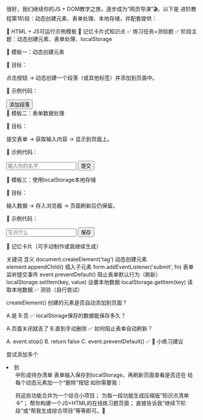 很好，我们继续你的JS + DOM教学之旅，逐步成为“网页导演”🎬。以下是 进阶教程第1阶段：动态创建元素、表单处理、本地存储，并配套提供：

📄 HTML + JS可运行示例模板
🧠 记忆卡片式知识点
✅ 练习任务+测验题
✅ 阶段主题：动态创建元素、表单处理、localStorage

🧩 模板一：动态创建元素

🎯 目标：

点击按钮 → 动态创建一个段落（或其他标签）并添加到页面中。

📄 示例代码：

<!DOCTYPE html>
<html lang="en">
<head>
  <meta charset="UTF-8">
  <title>动态创建元素</title>
</head>
<body>
  <button id="addBtn">添加段落</button>
  <div id="container"></div>

  <script>
    const btn = document.getElementById('addBtn');
    const container = document.getElementById('container');

    btn.addEventListener('click', function () {
      const p = document.createElement('p');
      p.innerText = '我是新段落 ' + new Date().toLocaleTimeString();
      container.appendChild(p);
    });
  </script>
</body>
</html>
🧩 模板二：表单数据处理

🎯 目标：

提交表单 → 获取输入内容 → 显示到页面上。

📄 示例代码：

<!DOCTYPE html>
<html lang="en">
<head>
  <meta charset="UTF-8">
  <title>表单处理</title>
</head>
<body>
  <form id="myForm">
    <input type="text" id="username" placeholder="输入你的名字" />
    <button type="submit">提交</button>
  </form>
  <p id="output"></p>

  <script>
    const form = document.getElementById('myForm');
    const output = document.getElementById('output');

    form.addEventListener('submit', function (e) {
      e.preventDefault();  // 阻止默认刷新行为
      const name = document.getElementById('username').value;
      output.innerText = `你好，${name}！`;
    });
  </script>
</body>
</html>
🧩 模板三：使用localStorage本地存储

🎯 目标：

输入数据 → 存入浏览器 → 页面刷新后仍保留。

📄 示例代码：

<!DOCTYPE html>
<html lang="en">
<head>
  <meta charset="UTF-8">
  <title>localStorage 示例</title>
</head>
<body>
  <input type="text" id="dataInput" placeholder="写点什么">
  <button id="saveBtn">保存</button>
  <p id="storedData"></p>

  <script>
    const input = document.getElementById('dataInput');
    const btn = document.getElementById('saveBtn');
    const output = document.getElementById('storedData');

    // 页面加载时从 localStorage 读取
    output.innerText = localStorage.getItem('myData') || '暂无数据';

    btn.addEventListener('click', function () {
      localStorage.setItem('myData', input.value);
      output.innerText = input.value;
    });
  </script>
</body>
</html>
🧠 记忆卡片（可手动制作或我继续生成）

关键词	含义
document.createElement('tag')	动态创建元素
element.appendChild()	插入子元素
form.addEventListener('submit', fn)	表单监听提交事件
event.preventDefault()	阻止表单默认行为（刷新）
localStorage.setItem(key, value)	设置本地数据
localStorage.getItem(key)	读取本地数据
✅ 测验（自行尝试）

createElement() 创建的元素是否自动添加到页面？

A.是
B.否 ✅
localStorage保存的数据能保存多久？

A.页面关闭就丢了
B.直到手动删除 ✅
如何阻止表单自动刷新？

A. event.stop()
B. return false
C. event.preventDefault() ✅
🧪 小练习建议

尝试添加多个 <li> 到 <ul> 中形成待办清单
表单输入保存到localStorage，再刷新页面查看是否还在
给每个动态元素加一个“删除”按钮
如你需要我：

将这些功能合并为一个综合小项目；
为每一段功能生成压缩版“知识点清单卡”；
帮你构建一个JS+HTML的在线练习题页面；
直接告诉我“继续下阶段”或“帮我生成综合项目”等等即可。🎯
